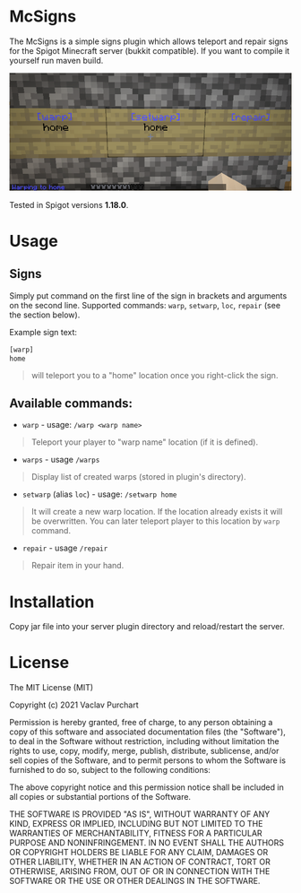 # McSigns

The McSigns is a simple signs plugin which allows teleport and repair signs for the Spigot Minecraft server (bukkit compatible). If you want to compile it yourself run maven build.

 ![McSigns](/warp.png)

Tested in Spigot versions **1.18.0**.

# Usage
## Signs
Simply put command on the first line of the sign in brackets and arguments on the second line. Supported commands: `warp`, `setwarp`, `loc`, `repair` (see the section below).

Example sign text:
```
[warp]
home
```
> will teleport you to a "home" location once you right-click the sign.

## Available commands:

- `warp` - usage: `/warp <warp name>`
> Teleport your player to "warp name" location (if it is defined).
- `warps` - usage `/warps` 
> Display list of created warps (stored in plugin's directory).
- `setwarp` (alias `loc`) - usage: `/setwarp home`
> It will create a new warp location. If the location already exists it will be overwritten. You can later teleport player to this location by `warp` command.
- `repair` - usage `/repair`
> Repair item in your hand.

# Installation

Copy jar file into your server plugin directory and reload/restart the server.

# License

The MIT License (MIT)

Copyright (c) 2021 Vaclav Purchart

Permission is hereby granted, free of charge, to any person obtaining a copy of this software and associated documentation files (the "Software"), to deal in the Software without restriction, including without limitation the rights to use, copy, modify, merge, publish, distribute, sublicense, and/or sell copies of the Software, and to permit persons to whom the Software is furnished to do so, subject to the following conditions:

The above copyright notice and this permission notice shall be included in all copies or substantial portions of the Software.

THE SOFTWARE IS PROVIDED "AS IS", WITHOUT WARRANTY OF ANY KIND, EXPRESS OR IMPLIED, INCLUDING BUT NOT LIMITED TO THE WARRANTIES OF MERCHANTABILITY, FITNESS FOR A PARTICULAR PURPOSE AND NONINFRINGEMENT. IN NO EVENT SHALL THE AUTHORS OR COPYRIGHT HOLDERS BE LIABLE FOR ANY CLAIM, DAMAGES OR OTHER LIABILITY, WHETHER IN AN ACTION OF CONTRACT, TORT OR OTHERWISE, ARISING FROM, OUT OF OR IN CONNECTION WITH THE SOFTWARE OR THE USE OR OTHER DEALINGS IN THE SOFTWARE.